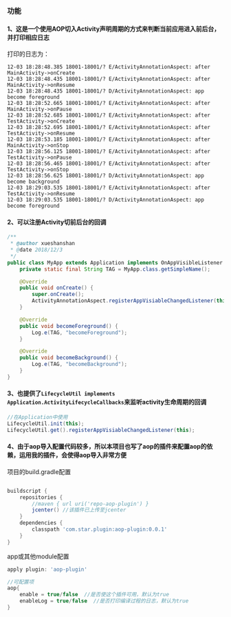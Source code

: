 ### 功能

#### 1、这是一个使用AOP切入Activity声明周期的方式来判断当前应用进入前后台，并打印相应日志

打印的日志为：

```
12-03 18:28:48.385 18001-18001/? E/ActivityAnnotationAspect: after MainActivity->onCreate
12-03 18:28:48.435 18001-18001/? E/ActivityAnnotationAspect: after MainActivity->onResume
12-03 18:28:48.435 18001-18001/? D/ActivityAnnotationAspect: app become foreground
12-03 18:28:52.665 18001-18001/? E/ActivityAnnotationAspect: after MainActivity->onPause
12-03 18:28:52.685 18001-18001/? E/ActivityAnnotationAspect: after TestActivity->onCreate
12-03 18:28:52.695 18001-18001/? E/ActivityAnnotationAspect: after TestActivity->onResume
12-03 18:28:53.185 18001-18001/? E/ActivityAnnotationAspect: after MainActivity->onStop
12-03 18:28:56.125 18001-18001/? E/ActivityAnnotationAspect: after TestActivity->onPause
12-03 18:28:56.465 18001-18001/? E/ActivityAnnotationAspect: after TestActivity->onStop
12-03 18:28:56.625 18001-18001/? D/ActivityAnnotationAspect: app become background
12-03 18:29:03.535 18001-18001/? E/ActivityAnnotationAspect: after TestActivity->onResume
12-03 18:29:03.535 18001-18001/? D/ActivityAnnotationAspect: app become foreground
```

#### 2、可以注册Activity切前后台的回调

```java
/**
 * @author xueshanshan
 * @date 2018/12/3
 */
public class MyApp extends Application implements OnAppVisibleListener {
    private static final String TAG = MyApp.class.getSimpleName();

    @Override
    public void onCreate() {
        super.onCreate();
        ActivityAnnotationAspect.registerAppVisiableChangedListener(this);
    }

    @Override
    public void becomeForeground() {
        Log.e(TAG, "becomeForeground");
    }

    @Override
    public void becomeBackground() {
        Log.e(TAG, "becomeBackground");
    }
}
```

#### 3、也提供了`LifecycleUtil implements Application.ActivityLifecycleCallbacks`来监听activity生命周期的回调

```java
//在Application中使用
LifecycleUtil.init(this);
LifecycleUtil.get().registerAppVisiableChangedListener(this);
```

#### 4、由于aop导入配置代码较多，所以本项目也写了aop的插件来配置aop的依赖，运用我的插件，会使得aop导入非常方便

项目的build.gradle配置
```gradle

buildscript {
    repositories {
        //maven { url uri('repo-aop-plugin') }
        jcenter() //该插件已上传至jcenter
    }
    dependencies {
        classpath 'com.star.plugin:aop-plugin:0.0.1'
    }
}
```

app或其他module配置
```gradle
apply plugin: 'aop-plugin'

//可配置项
aop{
    enable = true/false  //是否使这个插件可用，默认为true
    enableLog = true/false  //是否打印编译过程的日志，默认为true
}
```


